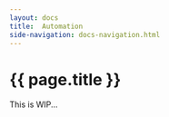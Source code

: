 ```yaml
---
layout: docs
title:  Automation
side-navigation: docs-navigation.html
---
```


# {{ page.title }}

This is WIP...